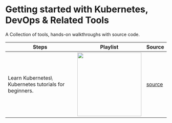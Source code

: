 # Getting started with Kubernetes, DevOps & Related Tools

A Collection of tools, hands-on walkthroughs with source code.

|   Steps   |   Playlist   |   Source   | 
|---|---|---|
| Learn Kubernetes\ Kubernetes tutorials for beginners.  | <a href="https://www.youtube.com/c/DineshMistry" title="Kubernetes"><img src="https://cncf-branding.netlify.app/img/projects/kubernetes/stacked/white/kubernetes-stacked-white.png" width=200px; /></a>  | [source](./kubernetes/readme.md)   | 
